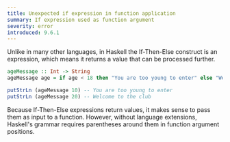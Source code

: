 ```yaml
---
title: Unexpected if expression in function application
summary: If expression used as function argument
severity: error
introduced: 9.6.1
---
```


Unlike in many other languages, in Haskell the If-Then-Else construct is an expression, which means it returns a value that can be processed further.

```haskell
ageMessage :: Int -> String 
ageMessage age = if age < 18 then "You are too young to enter" else "Welcome to the club"

putStrLn (ageMessage 10) -- You are too young to enter
putStrLn (ageMessage 20) -- Welcome to the club
```

Because If-Then-Else expressions return values, it makes sense to pass them as input to a function.
However, without language extensions, Haskell's grammar requires parentheses around them in function argument positions.
